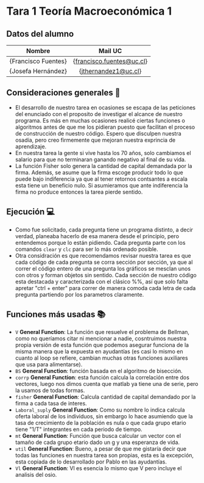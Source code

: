 # Tara 1 Teoría Macroeconómica 1

## Datos del alumno

| Nombre | Mail UC |
| :-: | :-: |
| {Francisco Fuentes} | {francisco.fuentes@uc.cl} |
| {Josefa Hernández} | {jthernandez1@uc.cl} |

## Consideraciones generales :thinking:

* El desarrollo de  nuestro tarea en ocasiones se escapa de las peticiones del enunciado con el proposito de investigar el alcance de  nuestro programa. Es más en muchas ocasiones realicé ciertas funciones o algoritmos antes de que me los pidieran puesto que facilitan el proceso de construcción de  nuestro código. 
Espero que disculpen nuestra osadía, pero creo firmemente que mejoran nuestra exprincia de aprendizaje. 
* En nuestra tarea la gente si vive hasta los 70 años, solo cambiamos el salario para que no terminaran ganando negativo al final de su vida.
* La función Fisher solo genera la cantidad de capital demandada por la firma. Además, se asume que la firma escoge producir todo lo que puede bajo indiferencia ya que al tener retornos contsantes a escala esta tiene un beneficio nulo. Si asumieramos que ante indiferencia la firma no produce entonces la tarea pierde sentido.

## Ejecución :computer:
* Como fue solicitado, cada pregunta tiene un programa distinto, a decir verdad, planeaba hacerlo de esa manera desde el principio, pero entendemos porque lo están pidiendo. Cada pregunta parte con los comandos ```clear``` y ```clc```
para ser lo más ordenado posible.
* Otra considración es que recomendamos revisar nuestra tarea es que cada código de cada pregunta se corra sección por sección, ya que al correr el código entero de una pregunta los gráficos se mesclan unos con otros y forman objetos sin sentido. Cada sección de nuestro código esta destacada y caracterizada con el clásico %%, así que solo falta apretar "ctrl + enter" para correr de manera comoda cada letra de cada pregunta partiendo por los parametros claramente.

## Funciones más usadas :books:
* ```V``` **General Function**: La función que resuelve el problema de Bellman, como no queríamos citar ni mencionar a nadie, cosntruimos nuestra propia versión de esta función que podemos asegurar funciona de la misma manera que la expuesta en ayudantías (es casi lo mismo en cuanto al loop se refiere, cambian muchas otras funciones auxiliares que usa para alimentarse).
* ```BS``` **General Function**: función basada en el algoritmo de bisección.
* ```corrp``` **General Function**: esta función calcula la correlación entre dos vectores, luego nos dimos cuenta que matlab ya tiene una de serie, pero la usamos de todas formas.
* ```fisher``` **General Function**: Calcula cantidad de capital demandado por la firma a cada tasa de interes.
* ```Laboral_suply``` **General Function**: Como su nombre lo indica calcula oferta laboral de los individuos, sin embargo lo hace asumiendo que la tasa de crecimiento de la población es nula o que cada grupo etario tiene "1/T" integrantes en cada periodo de tiempo.
* ```mt``` **General Function**: Función que busca calcular un vector con el tamaño de cada grupo etario dado un g y una esperanza de vida.
* ```util``` **General Function**: Bueno, a pesar de que me gistaría decir que todas las funciones en nuestra tarea son propias, esta es la excepción, esta copiada de lo desarrollado por Pablo en las ayudantías. 
* ```Vl``` **General Function**: Vl es esencia lo mismo que V pero incluye el analisis del osio. 


